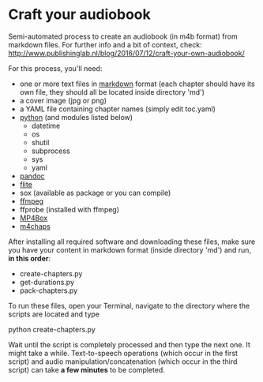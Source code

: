 # Craft your audiobook
Semi-automated process to create an audiobook (in m4b format) from markdown files. For further info and a bit of context, check: http://www.publishinglab.nl/blog/2016/07/12/craft-your-own-audiobook/ ‎

For this process, you'll need:
<ul>
  <li>one or more text files in <a href="https://daringfireball.net/projects/markdown/syntax">markdown</a> format (each chapter should have its own file, they should all be located inside directory 'md')</li>
  <li>a cover image (jpg or png)</li>
  <li>a YAML file containing chapter names (simply edit toc.yaml)</li>
  <li><a href="https://www.python.org/downloads/">python</a> (and modules listed below)
    <ul>
      <li>datetime</li>
      <li>os</li>
      <li>shutil</li>
      <li>subprocess</li>
      <li>sys</li>
      <li>yaml</li>
    </ul>
  </li>
  <li><a href="http://pandoc.org/installing.html">pandoc</a></li>
  <li><a href="http://www.speech.cs.cmu.edu/flite/doc/flite_4.html">flite</a></li>
  <li>sox (available as package or you can compile)</li>
  <li><a href="https://ffmpeg.org/download.html">ffmpeg</a></li>
  <li>ffprobe (installed with ffmpeg)</li>
  <li><a href="https://gpac.wp.mines-telecom.fr/downloads/">MP4Box</a></li>
  <li><a href="https://code.google.com/archive/p/mp4v2/">m4chaps</a></li>
</ul>

After installing all required software and downloading these files, make sure you have your content in markdown format (inside directory 'md') and run, <strong>in this order</strong>:
<ul>
  <li>create-chapters.py</li>
  <li>get-durations.py</li>
  <li>pack-chapters.py</li>
</ul>

To run these files, open your Terminal, navigate to the directory where the scripts are located and type

python create-chapters.py

Wait until the script is completely processed and then type the next one. It might take a while. Text-to-speech operations (which occur in the first script) and audio manipulation/concatenation (which occur in the third script) can take <strong>a few minutes</strong> to be completed.
